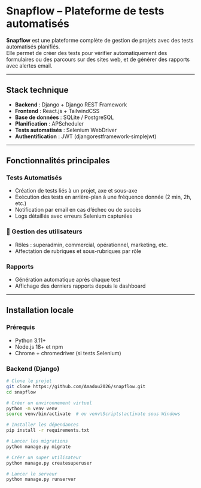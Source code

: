 # Snapflow – Plateforme de tests automatisés

**Snapflow** est une plateforme complète de gestion de projets avec des tests automatisés planifiés.  
Elle permet de créer des tests pour vérifier automatiquement des formulaires ou des parcours sur des sites web, et de générer des rapports avec alertes email.

---

## Stack technique

- **Backend** : Django + Django REST Framework
- **Frontend** : React.js + TailwindCSS
- **Base de données** : SQLite / PostgreSQL
- **Planification** : APScheduler
- **Tests automatisés** : Selenium WebDriver
- **Authentification** : JWT (djangorestframework-simplejwt)

---

## Fonctionnalités principales

### Tests Automatisés
- Création de tests liés à un projet, axe et sous-axe
- Exécution des tests en arrière-plan à une fréquence donnée (2 min, 2h, etc.)
- Notification par email en cas d’échec ou de succès
- Logs détaillés avec erreurs Selenium capturées

### 👤 Gestion des utilisateurs
- Rôles : superadmin, commercial, opérationnel, marketing, etc.
- Affectation de rubriques et sous-rubriques par rôle

### Rapports
- Génération automatique après chaque test
- Affichage des derniers rapports depuis le dashboard

---

## Installation locale

### Prérequis

- Python 3.11+
- Node.js 18+ et npm
- Chrome + chromedriver (si tests Selenium)

### Backend (Django)

```bash
# Clone le projet
git clone https://github.com/Amadou2026/snapflow.git
cd snapflow

# Créer un environnement virtuel
python -m venv venv
source venv/bin/activate  # ou venv\Scripts\activate sous Windows

# Installer les dépendances
pip install -r requirements.txt

# Lancer les migrations
python manage.py migrate

# Créer un super utilisateur
python manage.py createsuperuser

# Lancer le serveur
python manage.py runserver
